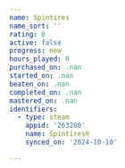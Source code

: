 ```yaml
---
name: Spintires
name_sort: ''
rating: 0
active: false
progress: new
hours_played: 0
purchased_on: .nan
started_on: .nan
beaten_on: .nan
completed_on: .nan
mastered_on: .nan
identifiers:
  - type: steam
    appid: '263280'
    name: Spintires®
    synced_on: '2024-10-10'

---
```

